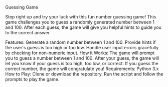 Guessing Game

Step right up and try your luck with this fun number guessing game! This game challenges you to guess a randomly generated number between 1 and 100. After each guess, the game will give you helpful hints to guide you to the correct answer.

Features:
Generate a random number between 1 and 100.
Provide hints if the user's guess is too high or too low.
Handle user input errors gracefully by checking for non-numeric input.
How it Works:
The game will prompt you to guess a number between 1 and 100.
After your guess, the game will let you know if your guess is too high, too low, or correct.
If you guess the correct number, the game will congratulate you!
Requirements:
Python 3.x
How to Play:
Clone or download the repository.
Run the script and follow the prompts to play the game.
